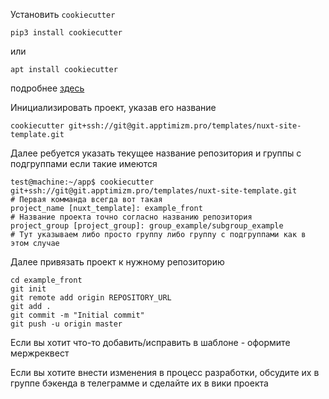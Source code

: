 Установить `cookiecutter`

```
pip3 install cookiecutter
```

или

```
apt install cookiecutter
```

подробнее [здесь](https://cookiecutter.readthedocs.io/en/1.7.2/installation.html)

Инициализировать проект, указав его название

```
cookiecutter git+ssh://git@git.apptimizm.pro/templates/nuxt-site-template.git
```

Далее ребуется указать текущее название репозитория и группы с подгруппами если такие имеются

```
test@machine:~/app$ cookiecutter git+ssh://git@git.apptimizm.pro/templates/nuxt-site-template.git              # Первая комманда всегда вот такая
project_name [nuxt_template]: example_front                                                                    # Название проекта точно согласно названию репозитория        
project_group [project_group]: group_example/subgroup_example                                                  # Тут указываем либо просто группу либо группу с подгруппами как в этом случае
```

Далее привязать проект к нужному репозиторию

```
cd example_front
git init
git remote add origin REPOSITORY_URL
git add .
git commit -m "Initial commit"
git push -u origin master
```

Если вы хотит что-то добавить/исправить в шаблоне - оформите мержреквест

Если вы хотите внести изменения в процесс разработки, 
обсудите их в группе бэкенда в телеграмме и сделайте их в вики проекта
